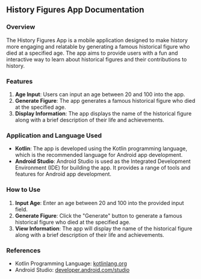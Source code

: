 ## History Figures App Documentation

### Overview
The History Figures App is a mobile application designed to make history more engaging and relatable by generating a famous historical figure who died at a specified age. The app aims to provide users with a fun and interactive way to learn about historical figures and their contributions to history.

### Features
1. **Age Input**: Users can input an age between 20 and 100 into the app.
2. **Generate Figure**: The app generates a famous historical figure who died at the specified age.
3. **Display Information**: The app displays the name of the historical figure along with a brief description of their life and achievements.

### Application and Language Used
- **Kotlin**: The app is developed using the Kotlin programming language, which is the recommended language for Android app development.
- **Android Studio**: Android Studio is used as the Integrated Development Environment (IDE) for building the app. It provides a range of tools and features for Android app development.

### How to Use
1. **Input Age**: Enter an age between 20 and 100 into the provided input field.
2. **Generate Figure**: Click the "Generate" button to generate a famous historical figure who died at the specified age.
3. **View Information**: The app will display the name of the historical figure along with a brief description of their life and achievements.

### References
- Kotlin Programming Language: [kotlinlang.org](https://kotlinlang.org/)
- Android Studio: [developer.android.com/studio](https://developer.android.com/studio)